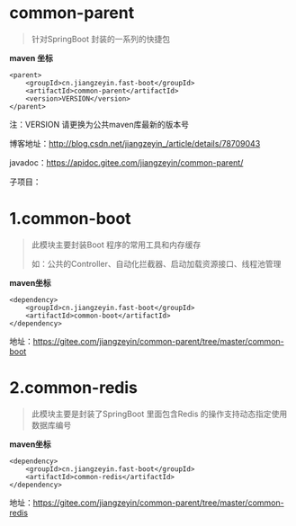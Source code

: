 # common-parent 
> 针对SpringBoot 封装的一系列的快捷包

**maven 坐标**

    <parent>
        <groupId>cn.jiangzeyin.fast-boot</groupId>
        <artifactId>common-parent</artifactId>
        <version>VERSION</version>
    </parent>

注：VERSION 请更换为公共maven库最新的版本号


博客地址：http://blog.csdn.net/jiangzeyin_/article/details/78709043

javadoc：https://apidoc.gitee.com/jiangzeyin/common-parent/

子项目：

# 1.common-boot

> 此模块主要封装Boot 程序的常用工具和内存缓存
>
>如：公共的Controller、自动化拦截器、启动加载资源接口、线程池管理

**maven坐标**

    <dependency>
        <groupId>cn.jiangzeyin.fast-boot</groupId>
        <artifactId>common-boot</artifactId>
    </dependency>


地址：https://gitee.com/jiangzeyin/common-parent/tree/master/common-boot

# 2.common-redis

> 此模块主要是封装了SpringBoot 里面包含Redis 的操作支持动态指定使用数据库编号


**maven坐标**

    <dependency>
        <groupId>cn.jiangzeyin.fast-boot</groupId>
        <artifactId>common-redis</artifactId>
    </dependency>



地址：https://gitee.com/jiangzeyin/common-parent/tree/master/common-redis
